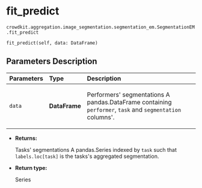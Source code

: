 # fit_predict
`crowdkit.aggregation.image_segmentation.segmentation_em.SegmentationEM.fit_predict`

```
fit_predict(self, data: DataFrame)
```

## Parameters Description

| Parameters | Type | Description |
| :----------| :----| :-----------|
`data`|**DataFrame**|<p>Performers&#x27; segmentations A pandas.DataFrame containing `performer`, `task` and `segmentation` columns&#x27;.</p>

* **Returns:**

  Tasks' segmentations
A pandas.Series indexed by `task` such that `labels.loc[task]`
is the tasks's aggregated segmentation.

* **Return type:**

  Series
